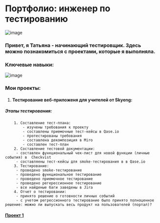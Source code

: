 # Портфолио: инженер по тестированию
![image](https://github.com/GrigorievaT/Portfolio/assets/123193126/e3c2bdf1-017a-41dd-8447-7a5d49ad40f7)

### Привет, я Татьяна - начинающий тестировщик. Здесь можно познакомиться с проектами, которые я выполняла.
### Ключевые навыки:

![image](https://github.com/GrigorievaT/Portfolio/assets/123193126/73f8bdca-a5e3-45d0-a883-0360ce4e3b01)

### Мои проекты:
1.  #### Тестирование веб-приложеня для учителей от Skyeng:
  ##### Этапы тестирования:
        1. Составление тест-плана:
            - изучены требования к проекту
            - составлены приемочные тест-кейсы в Qase.io
            - протестированы требования
            - составлена декомпозиция в Miro
            - составлен тест-план
        2. Составление тестовой документации:
         - составлен функциональный чек-лист для новой функции (личные события) в  Checkvist  
         - cоставляены тест-кейсы для smoke-тестирования в в Qase.io
        3. Тестирование:
         - проведено smoke-тестирование
         - проведено функциональное тестирование
         - проведено приемочное тестирование
         - проведено регерессионное тестирование
         - все найденые баги заведены в Jira
        4. Отчет о тестировании:
         - принято решение о готовности личных событий
         - с учетом регрессионного тестирование было принято полноценное решение: можно ли выпускать весь продукт на пользователей (портал)?
  #### [Проект 1](https://docs.google.com/document/d/1hQemTXwONrR30YhFH0o-So2obdvH33iPVvRJggsKOkY/edit)
